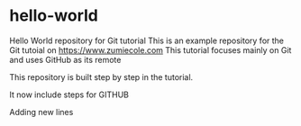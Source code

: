 # hello-world
Hello World repository for Git tutorial
This is an example repository for the Git tutoial on https://www.zumiecole.com
This tutorial focuses mainly on Git and uses GitHub as its remote

This repository is built step by step in the tutorial.

It now include steps for GITHUB

Adding new lines 
